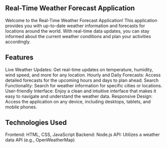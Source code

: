 
## Real-Time Weather Forecast Application
Welcome to the Real-Time Weather Forecast Application! This application provides you with up-to-date weather information and forecasts for locations around the world. With real-time data updates, you can stay informed about the current weather conditions and plan your activities accordingly.

## Features
Live Weather Updates: Get real-time updates on temperature, humidity, wind speed, and more for any location.
Hourly and Daily Forecasts: Access detailed forecasts for the upcoming hours and days to plan ahead.
Search Functionality: Search for weather information for specific cities or locations.
User-friendly Interface: Enjoy a clean and intuitive interface that makes it easy to navigate and understand the weather data.
Responsive Design: Access the application on any device, including desktops, tablets, and mobile phones.
## Technologies Used
Frontend: HTML, CSS, JavaScript
Backend: Node.js
API: Utilizes a weather data API (e.g., OpenWeatherMap)

